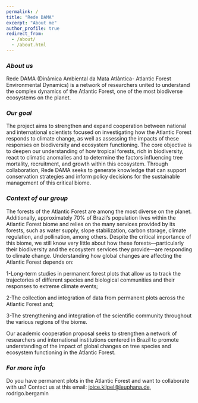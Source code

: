 ```yaml
---
permalink: /
title: "Rede DAMA"
excerpt: "About me"
author_profile: true
redirect_from:
  - /about/
  - /about.html
---
```



### *About us*

Rede DAMA (Dinâmica Ambiental da Mata Atlântica- Atlantic Forest Environmental Dynamics) is a network of researchers united to understand the complex dynamics of the Atlantic Forest, one of the most biodiverse ecosystems on the planet.

### *Our goal*

The project aims to strengthen and expand cooperation between national and international scientists focused on investigating how the Atlantic Forest responds to climate change, as well as assessing the impacts of these responses on biodiversity and ecosystem functioning. The core objective is to deepen our understanding of how tropical forests, rich in biodiversity, react to climatic anomalies and to determine the factors influencing tree mortality, recruitment, and growth within this ecosystem. Through collaboration, Rede DAMA seeks to generate knowledge that can support conservation strategies and inform policy decisions for the sustainable management of this critical biome.

### *Context of our group*

The forests of the Atlantic Forest are among the most diverse on the planet. Additionally, approximately 70% of Brazil’s population lives within the Atlantic Forest biome and relies on the many services provided by its forests, such as water supply, slope stabilization, carbon storage, climate regulation, and pollination, among others. Despite the critical importance of this biome, we still know very little about how these forests—particularly their biodiversity and the ecosystem services they provide—are responding to climate change. Understanding how global changes are affecting the Atlantic Forest depends on:

1-Long-term studies in permanent forest plots that allow us to track the trajectories of different species and biological communities and their responses to extreme climate events;

2-The collection and integration of data from permanent plots across the Atlantic Forest and;

3-The strengthening and integration of the scientific community throughout the various regions of the biome.

Our academic cooperation proposal seeks to strengthen a network of researchers and international institutions centered in Brazil to promote understanding of the impact of global changes on tree species and ecosystem functioning in the Atlantic Forest.

### *For more info*

Do you have permanent plots in the Atlantic Forest and want to collaborate with us? Contact us at this email: joice.klipel@leuphana.de, rodrigo.bergamin
